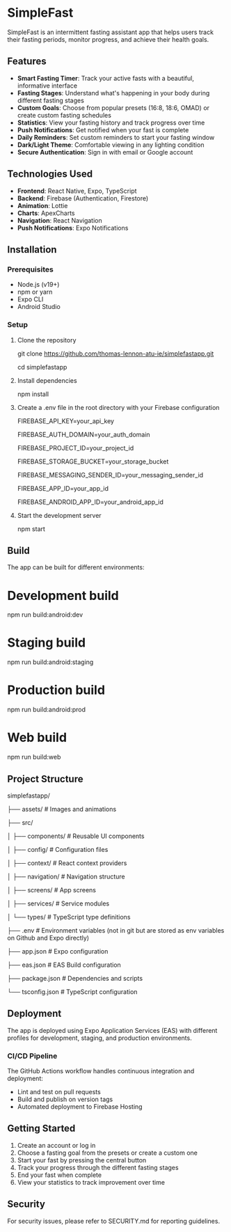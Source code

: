 
# SimpleFast

SimpleFast is an intermittent fasting assistant app that helps users track their fasting periods, monitor progress, and achieve their health goals.

## Features

-   **Smart Fasting Timer**: Track your active fasts with a beautiful, informative interface
-   **Fasting Stages**: Understand what's happening in your body during different fasting stages
-   **Custom Goals**: Choose from popular presets (16:8, 18:6, OMAD) or create custom fasting schedules
-   **Statistics**: View your fasting history and track progress over time
-   **Push Notifications**: Get notified when your fast is complete
-   **Daily Reminders**: Set custom reminders to start your fasting window
-   **Dark/Light Theme**: Comfortable viewing in any lighting condition
-   **Secure Authentication**: Sign in with email or Google account

## Technologies Used

-   **Frontend**: React Native, Expo, TypeScript
-   **Backend**: Firebase (Authentication, Firestore)
-   **Animation**: Lottie
-   **Charts**: ApexCharts
-   **Navigation**: React Navigation
-   **Push Notifications**: Expo Notifications

## Installation

### Prerequisites

-   Node.js (v19+)
-   npm or yarn
-   Expo CLI
-   Android Studio 

### Setup

1.  Clone the repository
    
    git  clone  https://github.com/thomas-lennon-atu-ie/simplefastapp.git
    
    cd  simplefastapp
    
2.  Install dependencies
    
    npm  install
    
3.  Create a  .env  file in the root directory with your Firebase configuration
    
    FIREBASE_API_KEY=your_api_key
    
    FIREBASE_AUTH_DOMAIN=your_auth_domain
    
    FIREBASE_PROJECT_ID=your_project_id
    
    FIREBASE_STORAGE_BUCKET=your_storage_bucket
    
    FIREBASE_MESSAGING_SENDER_ID=your_messaging_sender_id
    
    FIREBASE_APP_ID=your_app_id
    
    FIREBASE_ANDROID_APP_ID=your_android_app_id
    
4.  Start the development server
    
    npm  start
    

## Build

The app can be built for different environments:

# Development build

npm  run  build:android:dev

# Staging build

npm  run  build:android:staging

# Production build

npm  run  build:android:prod

# Web build

npm  run  build:web

## Project Structure

simplefastapp/

├── assets/ # Images and animations

├── src/

│ ├── components/ # Reusable UI components

│ ├── config/ # Configuration files

│ ├── context/ # React context providers

│ ├── navigation/ # Navigation structure

│ ├── screens/ # App screens

│ ├── services/ # Service modules

│ └── types/ # TypeScript type definitions

├── .env # Environment variables (not in git but are stored as env variables on Github and Expo directly)

├── app.json # Expo configuration

├── eas.json # EAS Build configuration

├── package.json # Dependencies and scripts

└── tsconfig.json # TypeScript configuration

## Deployment

The app is deployed using Expo Application Services (EAS) with different profiles for development, staging, and production environments.

### CI/CD Pipeline

The GitHub Actions workflow handles continuous integration and deployment:

-   Lint and test on pull requests
-   Build and publish on version tags
-   Automated deployment to Firebase Hosting

## Getting Started

1.  Create an account or log in
2.  Choose a fasting goal from the presets or create a custom one
3.  Start your fast by pressing the central button
4.  Track your progress through the different fasting stages
5.  End your fast when complete
6.  View your statistics to track improvement over time

## Security

For security issues, please refer to SECURITY.md for reporting guidelines.